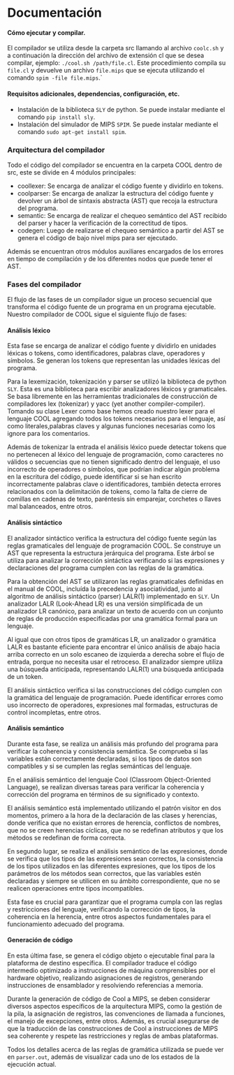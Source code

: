 # Documentación



#### Cómo ejecutar y compilar. 

El compilador se utiliza desde la carpeta src llamando al archivo `coolc.sh` y a continuación la dirección del archivo de extensión cl que se desea compilar, ejemplo: `./cool.sh /path/file.cl`. Este procedimiento compila su `file.cl` y devuelve un archivo `file.mips` que se ejecuta utilizando el comando `spim -file file.mips`.` 

#### Requisitos adicionales, dependencias, configuración, etc.
- Instalación de la biblioteca `SLY` de python. Se puede instalar mediante el comando `pip install sly`. 
- Instalación del simulador de MIPS `SPIM`. Se puede instalar mediante el comando `sudo apt-get install spim`.



<!-- Para la evaluación del proyecto Ud. debe entregar un informe en formato PDF (`report.pdf`) en esta carpeta, que resuma de manera organizada y comprensible la arquitectura e implementación de su compilador.
El documento no tiene límite de extensión.
En él explicará en más detalle su solución a los problemas que, durante la implementación de cada una de las fases del proceso de compilación, hayan requerido de Ud. especial atención. -->

<!-- 
Usted es libre de estructurar su reporte escrito como más conveniente le parezca. A continuación le sugerimos algunas secciones que no deberían faltar, aunque puede mezclar, renombrar y organizarlas de la manera que mejor le parezca:

- **Uso del compilador**: detalles sobre las opciones de líneas de comando, si tiene opciones adicionales (e.j., `--ast` genera un AST en JSON, etc.). Básicamente lo mismo que pondrá en este Readme.
- **Arquitectura del compilador**: una explicación general de la arquitectura, en cuántos módulos se divide el proyecto, cuantas fases tiene, qué tipo de gramática se utiliza, y en general, como se organiza el proyecto. Una buena imagen siempre ayuda.
- **Problemas técnicos**: detalles sobre cualquier problema teórico o técnico interesante que haya necesitado resolver de forma particular. -->

### Arquitectura del compilador

Todo el código del compilador se encuentra en la carpeta COOL dentro de src, este se divide en 4 módulos principales:
 - coollexer: Se encarga de analizar el código fuente y dividirlo en tokens.
 - coolparser: Se encarga de analizar la estructura del código fuente y devolver un árbol de sintaxis abstracta (AST) que recoja la estructura del programa. 
 - semantic: Se encarga de realizar el chequeo semántico del AST recibido del parser y hacer la verificación de la correctitud de tipos.
 - codegen: Luego de realizarse el chequeo semántico a partir del AST se genera el código de bajo nivel mips para ser ejecutado.

Además se encuentran otros módulos auxiliares encargados de los errores en tiempo de compilación y de los diferentes nodos que puede tener el AST.



### Fases del compilador
El flujo de las fases de un compilador sigue un proceso secuencial que transforma el código fuente de un programa en un programa ejecutable. Nuestro compilador de COOL sigue el siguiente flujo de fases:

#### Análisis léxico

Esta fase se encarga de analizar el código fuente y dividirlo en unidades léxicas o tokens, como identificadores, palabras clave, operadores y símbolos.  Se generan los tokens que representan las unidades léxicas del programa.

Para la lexemización, tokenización y parser se utilizó la biblioteca de python `SLY`. Esta es una biblioteca para escribir analizadores léxicos y gramaticales. Se basa libremente en las herramientas tradicionales de construcción de compiladores lex (tokenizar) y yacc (yet another compiler-compiler). Tomando su clase Lexer como base hemos creado nuestro lexer para el lenguaje COOL agregando todos los tokens necesarios para el lenguaje, así como literales,palabras claves y algunas funciones necesarias como los ignore para los comentarios.

Además de tokenizar la entrada el análisis léxico puede detectar tokens que no pertenecen al léxico del lenguaje de programación, como caracteres no válidos o secuencias que no tienen significado dentro del lenguaje, el uso incorrecto de operadores o símbolos, que podrían indicar algún problema en la escritura del código, puede identificar si se han escrito incorrectamente palabras clave o identificadores, también detecta errores relacionados con la delimitación de tokens, como la falta de cierre de comillas en cadenas de texto, paréntesis sin emparejar, corchetes o llaves mal balanceados, entre otros.


#### Análisis sintáctico

El analizador sintáctico verifica la estructura del código fuente según las reglas gramaticales del lenguaje de programación COOL. Se construye un AST que representa la estructura jerárquica del programa. Este árbol se utiliza para analizar la corrección sintáctica verificando si las expresiones y declaraciones del programa cumplen con las reglas de la gramática. 

Para la obtención del AST se utilizaron las reglas gramaticales definidas en el manual de COOL, incluída la precedencia y asociatividad, junto al algoritmo de análisis sintáctico (parser) LALR(1) implementado en `SLY`. Un analizador LALR (Look-Ahead LR)  es una versión simplificada de un analizador LR canónico, para analizar un texto de acuerdo con un conjunto de reglas de producción especificadas por una gramática formal para un lenguaje.

<!-- SLY utiliza una técnica de análisis conocida como análisis LR o análisis shift-reduce. El análisis LR es una técnica de abajo hacia arriba que intenta reconocer el lado derecho de varias reglas gramaticales. Cada vez que se encuentra un lado derecho válido en la entrada, se activa el método de acción apropiado y los símbolos gramaticales del lado derecho se reemplazan por el símbolo gramatical del lado izquierdo. -->

Al igual que con otros tipos de gramáticas LR, un analizador o gramática LALR es bastante eficiente para encontrar el único análisis de abajo hacia arriba correcto en un solo escaneo de izquierda a derecha sobre el flujo de entrada, porque no necesita usar el retroceso. El analizador siempre utiliza una búsqueda anticipada, representando LALR(1) una búsqueda anticipada de un token.

El análisis sintáctico verifica si las construcciones del código cumplen con la gramática del lenguaje de programación. Puede identificar errores como uso incorrecto de operadores, expresiones mal formadas, estructuras de control incompletas, entre otros.



 
#### Análisis semántico 

Durante esta fase, se realiza un análisis más profundo del programa para verificar la coherencia y consistencia semántica. Se comprueba si las variables están correctamente declaradas, si los tipos de datos son compatibles y si se cumplen las reglas semánticas del lenguaje. 


En el análisis semántico del lenguaje Cool (Classroom Object-Oriented Language), se realizan diversas tareas para verificar la coherencia y corrección del programa en términos de su significado y contexto.

El análisis semántico está implementado utilizando el patrón visitor en dos momentos, primero a la hora de la declaración de las clases y herencias, donde verifica que no existan errores de herencia, conflictos de nombres, que no se creen herencias cíclicas, que no se redefinan atributos y que los métodos se redefinan de forma correcta. 

En segundo lugar, se realiza el análisis semántico de las expresiones, donde se verifica que los tipos de las expresiones sean correctos, la consistencia de los tipos utilizados en las diferentes expresiones, que los tipos de los parámetros de los métodos sean correctos, que las variables estén declaradas y siempre se utilicen en su ámbito correspondiente, que no se realicen operaciones entre tipos incompatibles.

Esta fase es crucial para garantizar que el programa cumpla con las reglas y restricciones del lenguaje, verificando la corrección de tipos, la coherencia en la herencia, entre otros aspectos fundamentales para el funcionamiento adecuado del programa.



#### Generación de código


En esta última fase, se genera el código objeto o ejecutable final para la plataforma de destino específica. El compilador traduce el código intermedio optimizado a instrucciones de máquina comprensibles por el hardware objetivo, realizando asignaciones de registros, generando instrucciones de ensamblador y resolviendo referencias a memoria. 
 

Durante la generación de código de Cool a MIPS, se deben considerar diversos aspectos específicos de la arquitectura MIPS, como la gestión de la pila, la asignación de registros, las convenciones de llamada a funciones, el manejo de excepciones, entre otros. Además, es crucial asegurarse de que la traducción de las construcciones de Cool a instrucciones de MIPS sea coherente y respete las restricciones y reglas de ambas plataformas.




Todos los detalles acerca de las reglas de gramática utilizada se puede ver en `parser.out`, además de visualizar cada uno de los estados de la ejecución actual.
